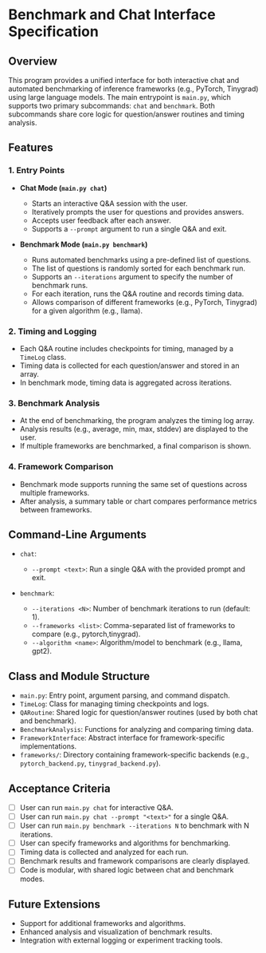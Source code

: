 
# Benchmark and Chat Interface Specification

## Overview

This program provides a unified interface for both interactive chat and automated benchmarking of inference frameworks (e.g., PyTorch, Tinygrad) using large language models. The main entrypoint is `main.py`, which supports two primary subcommands: `chat` and `benchmark`. Both subcommands share core logic for question/answer routines and timing analysis.

## Features

### 1. Entry Points
- **Chat Mode (`main.py chat`)**
	- Starts an interactive Q&A session with the user.
	- Iteratively prompts the user for questions and provides answers.
	- Accepts user feedback after each answer.
	- Supports a `--prompt` argument to run a single Q&A and exit.

- **Benchmark Mode (`main.py benchmark`)**
	- Runs automated benchmarks using a pre-defined list of questions.
	- The list of questions is randomly sorted for each benchmark run.
	- Supports an `--iterations` argument to specify the number of benchmark runs.
	- For each iteration, runs the Q&A routine and records timing data.
	- Allows comparison of different frameworks (e.g., PyTorch, Tinygrad) for a given algorithm (e.g., llama).

### 2. Timing and Logging
- Each Q&A routine includes checkpoints for timing, managed by a `TimeLog` class.
- Timing data is collected for each question/answer and stored in an array.
- In benchmark mode, timing data is aggregated across iterations.

### 3. Benchmark Analysis
- At the end of benchmarking, the program analyzes the timing log array.
- Analysis results (e.g., average, min, max, stddev) are displayed to the user.
- If multiple frameworks are benchmarked, a final comparison is shown.

### 4. Framework Comparison
- Benchmark mode supports running the same set of questions across multiple frameworks.
- After analysis, a summary table or chart compares performance metrics between frameworks.

## Command-Line Arguments

- `chat`:
	- `--prompt <text>`: Run a single Q&A with the provided prompt and exit.

- `benchmark`:
	- `--iterations <N>`: Number of benchmark iterations to run (default: 1).
	- `--frameworks <list>`: Comma-separated list of frameworks to compare (e.g., pytorch,tinygrad).
	- `--algorithm <name>`: Algorithm/model to benchmark (e.g., llama, gpt2).

## Class and Module Structure

- `main.py`: Entry point, argument parsing, and command dispatch.
- `TimeLog`: Class for managing timing checkpoints and logs.
- `QARoutine`: Shared logic for question/answer routines (used by both chat and benchmark).
- `BenchmarkAnalysis`: Functions for analyzing and comparing timing data.
- `FrameworkInterface`: Abstract interface for framework-specific implementations.
- `frameworks/`: Directory containing framework-specific backends (e.g., `pytorch_backend.py`, `tinygrad_backend.py`).

## Acceptance Criteria

- [ ] User can run `main.py chat` for interactive Q&A.
- [ ] User can run `main.py chat --prompt "<text>"` for a single Q&A.
- [ ] User can run `main.py benchmark --iterations N` to benchmark with N iterations.
- [ ] User can specify frameworks and algorithms for benchmarking.
- [ ] Timing data is collected and analyzed for each run.
- [ ] Benchmark results and framework comparisons are clearly displayed.
- [ ] Code is modular, with shared logic between chat and benchmark modes.

## Future Extensions
- Support for additional frameworks and algorithms.
- Enhanced analysis and visualization of benchmark results.
- Integration with external logging or experiment tracking tools.
